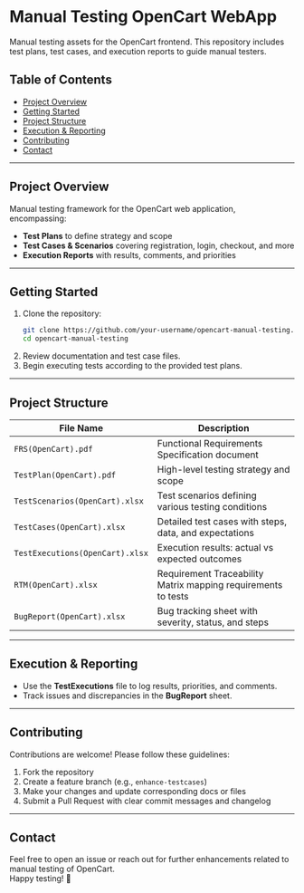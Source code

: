 # Manual Testing OpenCart WebApp

Manual testing assets for the OpenCart frontend. This repository includes test plans, test cases, and execution reports to guide manual testers.

## Table of Contents

- [Project Overview](#project-overview)  
- [Getting Started](#getting-started)  
- [Project Structure](#project-structure)  
- [Execution & Reporting](#execution--reporting)  
- [Contributing](#contributing)  
- [Contact](#contact)

---

## Project Overview

Manual testing framework for the OpenCart web application, encompassing:

- **Test Plans** to define strategy and scope  
- **Test Cases & Scenarios** covering registration, login, checkout, and more  
- **Execution Reports** with results, comments, and priorities

---

## Getting Started

1. Clone the repository:
    ```bash
    git clone https://github.com/your-username/opencart-manual-testing.git
    cd opencart-manual-testing
    ```
2. Review documentation and test case files.  
3. Begin executing tests according to the provided test plans.

---

## Project Structure

| File Name                       | Description |
|----------------------------------|-------------|
| `FRS(OpenCart).pdf`              | Functional Requirements Specification document |
| `TestPlan(OpenCart).pdf`         | High-level testing strategy and scope |
| `TestScenarios(OpenCart).xlsx`   | Test scenarios defining various testing conditions |
| `TestCases(OpenCart).xlsx`       | Detailed test cases with steps, data, and expectations |
| `TestExecutions(OpenCart).xlsx`  | Execution results: actual vs expected outcomes |
| `RTM(OpenCart).xlsx`             | Requirement Traceability Matrix mapping requirements to tests |
| `BugReport(OpenCart).xlsx`       | Bug tracking sheet with severity, status, and steps |

---

## Execution & Reporting

- Use the **TestExecutions** file to log results, priorities, and comments.  
- Track issues and discrepancies in the **BugReport** sheet.

---

## Contributing

Contributions are welcome! Please follow these guidelines:

1. Fork the repository  
2. Create a feature branch (e.g., `enhance-testcases`)  
3. Make your changes and update corresponding docs or files  
4. Submit a Pull Request with clear commit messages and changelog  

---

## Contact

Feel free to open an issue or reach out for further enhancements related to manual testing of OpenCart.  
Happy testing!  🚀

